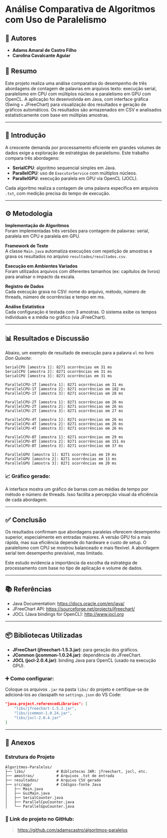 # Análise Comparativa de Algoritmos com Uso de Paralelismo

## 👥 Autores
- **Adams Amaral de Castro Filho**
- **Carolina Cavalcante Aguiar**

## 📄 Resumo

Este projeto realiza uma análise comparativa do desempenho de três abordagens de contagem de palavras em arquivos texto: execução serial, paralelismo em CPU com múltiplos núcleos e paralelismo em GPU com OpenCL. A aplicação foi desenvolvida em Java, com interface gráfica (Swing + JFreeChart) para visualização dos resultados e geração de gráficos automáticos. Os resultados são armazenados em CSV e analisados estatisticamente com base em múltiplas amostras.

---

## 📘 Introdução

A crescente demanda por processamento eficiente em grandes volumes de dados exige a exploração de estratégias de paralelismo. Este trabalho compara três abordagens:

- **SerialCPU**: algoritmo sequencial simples em Java.
- **ParallelCPU**: uso de `ExecutorService` com múltiplos núcleos.
- **ParallelGPU**: execução paralela em GPU via OpenCL (JOCL).

Cada algoritmo realiza a contagem de uma palavra específica em arquivos `.txt`, com medição precisa do tempo de execução.

---

## ⚙️ Metodologia

**Implementação de Algoritmos**  
Foram implementadas três versões para contagem de palavras: serial, paralela em CPU e paralela em GPU.

**Framework de Teste**  
A classe `Main.java` automatiza execuções com repetição de amostras e grava os resultados no arquivo `resultados/resultados.csv`.

**Execução em Ambientes Variados**  
Foram utilizados arquivos com diferentes tamanhos (ex: capítulos de livros) para analisar o impacto da escala.

**Registro de Dados**  
Cada execução grava no CSV: nome do arquivo, método, número de threads, número de ocorrências e tempo em ms.

**Análise Estatística**  
Cada configuração é testada com 3 amostras. O sistema exibe os tempos individuais e a média no gráfico (via JFreeChart).

---

## 📊 Resultados e Discussão

Abaixo, um exemplo de resultado de execução para a palavra `el` no livro *Don Quixote*:

```
SerialCPU [amostra 1]: 8271 ocorrências em 31 ms
SerialCPU [amostra 2]: 8271 ocorrências em 31 ms
SerialCPU [amostra 3]: 8271 ocorrências em 31 ms

ParallelCPU-1T [amostra 1]: 8271 ocorrências em 31 ms
ParallelCPU-1T [amostra 2]: 8271 ocorrências em 182 ms
ParallelCPU-1T [amostra 3]: 8271 ocorrências em 28 ms

ParallelCPU-2T [amostra 1]: 8271 ocorrências em 26 ms
ParallelCPU-2T [amostra 2]: 8271 ocorrências em 26 ms
ParallelCPU-2T [amostra 3]: 8271 ocorrências em 27 ms

ParallelCPU-4T [amostra 1]: 8271 ocorrências em 26 ms
ParallelCPU-4T [amostra 2]: 8271 ocorrências em 26 ms
ParallelCPU-4T [amostra 3]: 8271 ocorrências em 26 ms

ParallelCPU-8T [amostra 1]: 8271 ocorrências em 29 ms
ParallelCPU-8T [amostra 2]: 8271 ocorrências em 151 ms
ParallelCPU-8T [amostra 3]: 8271 ocorrências em 37 ms

ParallelGPU [amostra 1]: 8271 ocorrências em 19 ms
ParallelGPU [amostra 2]: 8271 ocorrências em 13 ms
ParallelGPU [amostra 3]: 8271 ocorrências em 20 ms

```

### 📈 Gráfico gerado:
A interface mostra um gráfico de barras com as médias de tempo por método e número de threads. Isso facilita a percepção visual da eficiência de cada abordagem.

---

## ✅ Conclusão

Os resultados confirmam que abordagens paralelas oferecem desempenho superior, especialmente em entradas maiores. A versão GPU foi a mais rápida, mas sua eficiência depende do hardware e custo de setup. O paralelismo com CPU se mostrou balanceado e mais flexível. A abordagem serial tem desempenho previsível, mas limitado.

Este estudo evidencia a importância da escolha da estratégia de processamento com base no tipo de aplicação e volume de dados.

---

## 📚 Referências

- Java Documentation: https://docs.oracle.com/en/java/
- JFreeChart API: https://sourceforge.net/projects/jfreechart/
- JOCL (Java bindings for OpenCL): http://www.jocl.org

---

## 📦 Bibliotecas Utilizadas

- **JFreeChart (jfreechart-1.5.3.jar)**: para geração dos gráficos.
- **JCommon (jcommon-1.0.24.jar)**: dependência do JFreeChart.
- **JOCL (jocl-2.0.4.jar)**: binding Java para OpenCL (usado na execução GPU).

### ➕ Como configurar:

Coloque os arquivos `.jar` na pasta `libs/` do projeto e certifique-se de adicioná-los ao classpath no `settings.json` do VS Code:

```json
"java.project.referencedLibraries": [
    "libs/jfreechart-1.5.3.jar",
    "libs/jcommon-1.0.24.jar",
    "libs/jocl-2.0.4.jar"
]
```

---

## 📎 Anexos

### Estrutura do Projeto

```
Algoritmos-Paralelos/
├── libs/              # Bibliotecas JAR: jfreechart, jocl, etc.
├── amostras/          # Arquivos .txt de entrada
├── resultados/        # Arquivo CSV gerado
├── src/app/           # Códigos-fonte Java
│   ├── Main.java
│   ├── GuiMain.java
│   ├── SerialCounter.java
│   ├── ParallelCpuCounter.java
│   └── ParallelGpuCounter.java
```

### 🔗 Link do projeto no GitHub:
> https://github.com/adamscastro/algoritmos-paralelos
